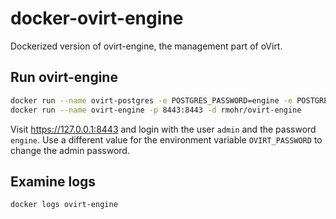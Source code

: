 # docker-ovirt-engine
Dockerized version of ovirt-engine, the management part of oVirt.

## Run ovirt-engine

```bash
docker run --name ovirt-postgres -e POSTGRES_PASSWORD=engine -e POSTGRES_USER=engine -e POSTGRES_DB=engine -e OVIRT_PASSWORD=engine -d rmohr/ovirt-postgres
docker run --name ovirt-engine -p 8443:8443 -d rmohr/ovirt-engine

```
Visit https://127.0.0.1:8443 and login with the user `admin` and the password
`engine`. Use a different value for the environment variable `OVIRT_PASSWORD`
to change the admin password.

## Examine logs

```bash
docker logs ovirt-engine
```

